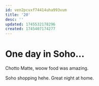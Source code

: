 ```yaml
---
id: ven2pcvxf74414uha993vum
title: '20'
desc: ''
updated: 1745532178296
created: 1745407174277
---
```

# One day in Soho...

Chotto Matte, woow food was amazing. 

Soho shopping hehe. Great night at home.